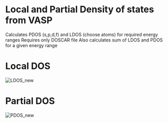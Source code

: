 # Local and Partial Density of states from VASP
Calculates PDOS (s,p,d,f) and LDOS (choose atoms) for required energy ranges
Requires only DOSCAR file
Also calculates sum of LDOS and PDOS for a given energy range
# Local DOS
![LDOS_new](https://github.com/Anupam-Bh/Partial_Density_of_states_VASP/assets/106304435/6ca6f49c-1186-4386-b53f-66d4eb7eccf5)

# Partial DOS
![PDOS_new](https://github.com/Anupam-Bh/Partial_Density_of_states_VASP/assets/106304435/6b8fdfac-4622-4051-8670-8916c4299806)
